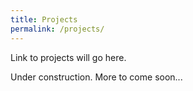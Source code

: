 ```yaml
---
title: Projects
permalink: /projects/
---
```


Link to projects will go here.

Under construction. More to come soon...

